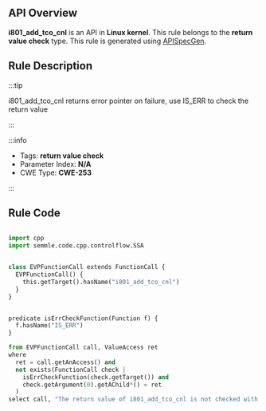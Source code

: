 ---
---


## API Overview
**i801_add_tco_cnl** is an API in **Linux kernel**. This rule belongs to the **return value check** type. This rule is generated using [APISpecGen](../../tools/APISpecGen).
## Rule Description

:::tip

i801_add_tco_cnl returns error pointer on failure, use IS_ERR to check the return value

:::

:::info

- Tags: **return value check**
- Parameter Index: **N/A**
- CWE Type: **CWE-253**

:::

## Rule Code
```python

import cpp
import semmle.code.cpp.controlflow.SSA


class EVPFunctionCall extends FunctionCall {
  EVPFunctionCall() {
    this.getTarget().hasName("i801_add_tco_cnl")
  }
}


predicate isErrCheckFunction(Function f) {
  f.hasName("IS_ERR") 
}

from EVPFunctionCall call, ValueAccess ret
where
  ret = call.getAnAccess() and
  not exists(FunctionCall check |
    isErrCheckFunction(check.getTarget()) and
    check.getArgument(0).getAChild*() = ret
  )
select call, "The return value of i801_add_tco_cnl is not checked with IS_ERR."
    
```